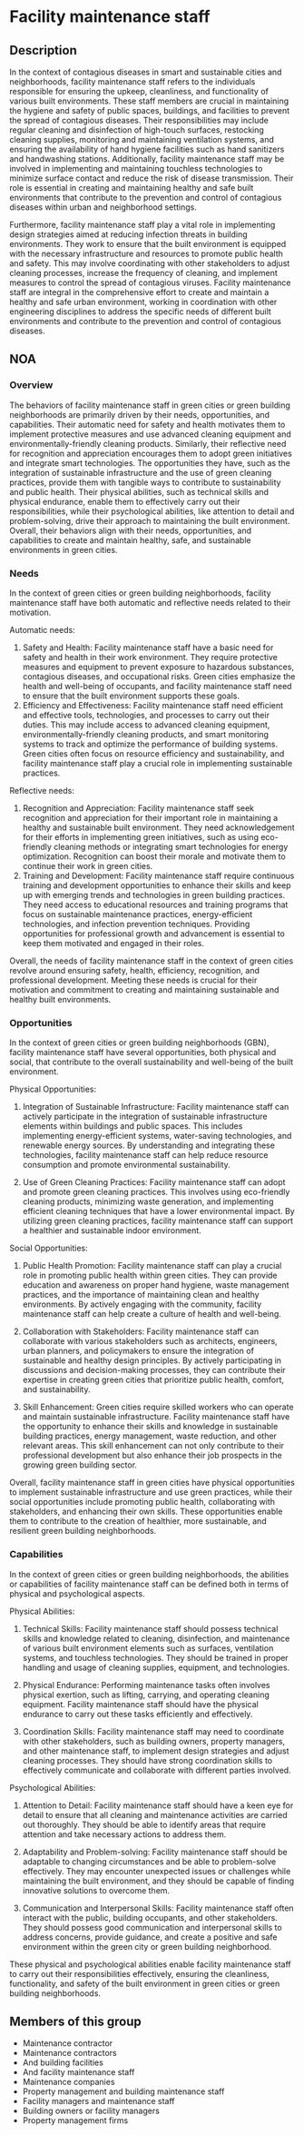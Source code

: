 # Facility maintenance staff

## Description

In the context of contagious diseases in smart and sustainable cities and neighborhoods, facility maintenance staff refers to the individuals responsible for ensuring the upkeep, cleanliness, and functionality of various built environments. These staff members are crucial in maintaining the hygiene and safety of public spaces, buildings, and facilities to prevent the spread of contagious diseases. Their responsibilities may include regular cleaning and disinfection of high-touch surfaces, restocking cleaning supplies, monitoring and maintaining ventilation systems, and ensuring the availability of hand hygiene facilities such as hand sanitizers and handwashing stations. Additionally, facility maintenance staff may be involved in implementing and maintaining touchless technologies to minimize surface contact and reduce the risk of disease transmission. Their role is essential in creating and maintaining healthy and safe built environments that contribute to the prevention and control of contagious diseases within urban and neighborhood settings.

Furthermore, facility maintenance staff play a vital role in implementing design strategies aimed at reducing infection threats in building environments. They work to ensure that the built environment is equipped with the necessary infrastructure and resources to promote public health and safety. This may involve coordinating with other stakeholders to adjust cleaning processes, increase the frequency of cleaning, and implement measures to control the spread of contagious viruses. Facility maintenance staff are integral in the comprehensive effort to create and maintain a healthy and safe urban environment, working in coordination with other engineering disciplines to address the specific needs of different built environments and contribute to the prevention and control of contagious diseases.

## NOA

### Overview

The behaviors of facility maintenance staff in green cities or green building neighborhoods are primarily driven by their needs, opportunities, and capabilities. Their automatic need for safety and health motivates them to implement protective measures and use advanced cleaning equipment and environmentally-friendly cleaning products. Similarly, their reflective need for recognition and appreciation encourages them to adopt green initiatives and integrate smart technologies. The opportunities they have, such as the integration of sustainable infrastructure and the use of green cleaning practices, provide them with tangible ways to contribute to sustainability and public health. Their physical abilities, such as technical skills and physical endurance, enable them to effectively carry out their responsibilities, while their psychological abilities, like attention to detail and problem-solving, drive their approach to maintaining the built environment. Overall, their behaviors align with their needs, opportunities, and capabilities to create and maintain healthy, safe, and sustainable environments in green cities.

### Needs

In the context of green cities or green building neighborhoods, facility maintenance staff have both automatic and reflective needs related to their motivation. 

Automatic needs: 
1. Safety and Health: Facility maintenance staff have a basic need for safety and health in their work environment. They require protective measures and equipment to prevent exposure to hazardous substances, contagious diseases, and occupational risks. Green cities emphasize the health and well-being of occupants, and facility maintenance staff need to ensure that the built environment supports these goals.
2. Efficiency and Effectiveness: Facility maintenance staff need efficient and effective tools, technologies, and processes to carry out their duties. This may include access to advanced cleaning equipment, environmentally-friendly cleaning products, and smart monitoring systems to track and optimize the performance of building systems. Green cities often focus on resource efficiency and sustainability, and facility maintenance staff play a crucial role in implementing sustainable practices.

Reflective needs:
1. Recognition and Appreciation: Facility maintenance staff seek recognition and appreciation for their important role in maintaining a healthy and sustainable built environment. They need acknowledgement for their efforts in implementing green initiatives, such as using eco-friendly cleaning methods or integrating smart technologies for energy optimization. Recognition can boost their morale and motivate them to continue their work in green cities.
2. Training and Development: Facility maintenance staff require continuous training and development opportunities to enhance their skills and keep up with emerging trends and technologies in green building practices. They need access to educational resources and training programs that focus on sustainable maintenance practices, energy-efficient technologies, and infection prevention techniques. Providing opportunities for professional growth and advancement is essential to keep them motivated and engaged in their roles.

Overall, the needs of facility maintenance staff in the context of green cities revolve around ensuring safety, health, efficiency, recognition, and professional development. Meeting these needs is crucial for their motivation and commitment to creating and maintaining sustainable and healthy built environments.

### Opportunities

In the context of green cities or green building neighborhoods (GBN), facility maintenance staff have several opportunities, both physical and social, that contribute to the overall sustainability and well-being of the built environment. 

Physical Opportunities:
1. Integration of Sustainable Infrastructure: Facility maintenance staff can actively participate in the integration of sustainable infrastructure elements within buildings and public spaces. This includes implementing energy-efficient systems, water-saving technologies, and renewable energy sources. By understanding and integrating these technologies, facility maintenance staff can help reduce resource consumption and promote environmental sustainability.

2. Use of Green Cleaning Practices: Facility maintenance staff can adopt and promote green cleaning practices. This involves using eco-friendly cleaning products, minimizing waste generation, and implementing efficient cleaning techniques that have a lower environmental impact. By utilizing green cleaning practices, facility maintenance staff can support a healthier and sustainable indoor environment.

Social Opportunities:
1. Public Health Promotion: Facility maintenance staff can play a crucial role in promoting public health within green cities. They can provide education and awareness on proper hand hygiene, waste management practices, and the importance of maintaining clean and healthy environments. By actively engaging with the community, facility maintenance staff can help create a culture of health and well-being.

2. Collaboration with Stakeholders: Facility maintenance staff can collaborate with various stakeholders such as architects, engineers, urban planners, and policymakers to ensure the integration of sustainable and healthy design principles. By actively participating in discussions and decision-making processes, they can contribute their expertise in creating green cities that prioritize public health, comfort, and sustainability.

3. Skill Enhancement: Green cities require skilled workers who can operate and maintain sustainable infrastructure. Facility maintenance staff have the opportunity to enhance their skills and knowledge in sustainable building practices, energy management, waste reduction, and other relevant areas. This skill enhancement can not only contribute to their professional development but also enhance their job prospects in the growing green building sector.

Overall, facility maintenance staff in green cities have physical opportunities to implement sustainable infrastructure and use green practices, while their social opportunities include promoting public health, collaborating with stakeholders, and enhancing their own skills. These opportunities enable them to contribute to the creation of healthier, more sustainable, and resilient green building neighborhoods.

### Capabilities

In the context of green cities or green building neighborhoods, the abilities or capabilities of facility maintenance staff can be defined both in terms of physical and psychological aspects.

Physical Abilities:
1. Technical Skills: Facility maintenance staff should possess technical skills and knowledge related to cleaning, disinfection, and maintenance of various built environment elements such as surfaces, ventilation systems, and touchless technologies. They should be trained in proper handling and usage of cleaning supplies, equipment, and technologies.

2. Physical Endurance: Performing maintenance tasks often involves physical exertion, such as lifting, carrying, and operating cleaning equipment. Facility maintenance staff should have the physical endurance to carry out these tasks efficiently and effectively.

3. Coordination Skills: Facility maintenance staff may need to coordinate with other stakeholders, such as building owners, property managers, and other maintenance staff, to implement design strategies and adjust cleaning processes. They should have strong coordination skills to effectively communicate and collaborate with different parties involved.

Psychological Abilities:
1. Attention to Detail: Facility maintenance staff should have a keen eye for detail to ensure that all cleaning and maintenance activities are carried out thoroughly. They should be able to identify areas that require attention and take necessary actions to address them.

2. Adaptability and Problem-solving: Facility maintenance staff should be adaptable to changing circumstances and be able to problem-solve effectively. They may encounter unexpected issues or challenges while maintaining the built environment, and they should be capable of finding innovative solutions to overcome them.

3. Communication and Interpersonal Skills: Facility maintenance staff often interact with the public, building occupants, and other stakeholders. They should possess good communication and interpersonal skills to address concerns, provide guidance, and create a positive and safe environment within the green city or green building neighborhood.

These physical and psychological abilities enable facility maintenance staff to carry out their responsibilities effectively, ensuring the cleanliness, functionality, and safety of the built environment in green cities or green building neighborhoods.

## Members of this group

* Maintenance contractor
* Maintenance contractors
* And building facilities
* And facility maintenance staff
* Maintenance companies
* Property management and building maintenance staff
* Facility managers and maintenance staff
* Building owners or facility managers
* Property management firms